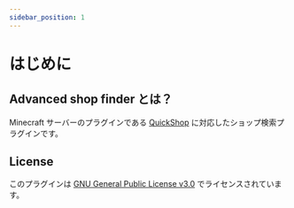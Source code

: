 ```yaml
---
sidebar_position: 1
---
```


# はじめに

## Advanced shop finder とは？

Minecraft サーバーのプラグインである [QuickShop](https://github.com/Ghost-chu/QuickShop-Hikari) に対応したショップ検索プラグインです。

## License

このプラグインは [GNU General Public License v3.0](https://www.gnu.org/licenses/gpl-3.0.html) でライセンスされています。